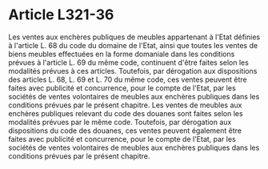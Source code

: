 # Article L321-36

Les ventes aux enchères publiques de meubles appartenant à l'Etat définies à l'article L. 68 du code du domaine de l'Etat, ainsi que toutes les ventes de biens meubles effectuées en la forme domaniale dans les conditions prévues à l'article L. 69 du même code, continuent d'être faites selon les modalités prévues à ces articles. Toutefois, par dérogation aux dispositions des articles L. 68, L. 69 et L. 70 du même code, ces ventes peuvent être faites avec publicité et concurrence, pour le compte de l'Etat, par les sociétés de ventes volontaires de meubles aux enchères publiques dans les conditions prévues par le présent chapitre.   Les ventes de meubles aux enchères publiques relevant du code des douanes sont faites selon les modalités prévues par le même code. Toutefois, par dérogation aux dispositions du code des douanes, ces ventes peuvent également être faites avec publicité et concurrence, pour le compte de l'Etat, par les sociétés de ventes volontaires de meubles aux enchères publiques dans les conditions prévues par le présent chapitre.